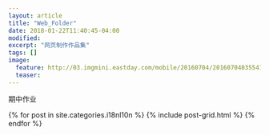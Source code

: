 ```yaml
---
layout: article
title: "Web_Folder"
date: 2018-01-22T11:40:45-04:00
modified:
excerpt: "网页制作作品集"
tags: []
image: 
  feature: http://03.imgmini.eastday.com/mobile/20160704/20160704035541_23e59f7e3d06dab37bab52ea5779bd57_1.gif
  teaser:
---
```


期中作业

<div class="tiles">
{% for post in site.categories.i18nl10n %}
  {% include post-grid.html %}
{% endfor %}
</div><!-- /.tiles 把所有categories 有 portfolio 的列出來-->
